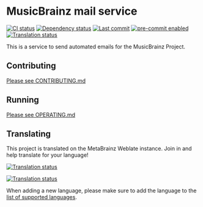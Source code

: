 # MusicBrainz mail service

[![CI status](https://github.com/metabrainz/mb-mail-service/actions/workflows/ci.yml/badge.svg?branch=main)](https://github.com/metabrainz/mb-mail-service/actions/workflows/ci.yml?query=branch%3Amain)
[![Dependency status](https://deps.rs/repo/github/metabrainz/mb-mail-service/status.svg)](https://deps.rs/repo/github/metabrainz/mb-mail-service)
[![Last commit](https://img.shields.io/github/last-commit/metabrainz/mb-mail-service.svg?logo=github&logoColor=white)](https://github.com/metabrainz/mb-mail-service/commits/main/)
[![pre-commit enabled](https://img.shields.io/badge/pre--commit-enabled-brightgreen?logo=pre-commit)](https://github.com/pre-commit/pre-commit)
[![Translation status](https://translations.metabrainz.org/widget/email/email-templates/svg-badge.svg)](https://translations.metabrainz.org/engage/email/)

This is a service to send automated emails for the MusicBrainz Project.

## Contributing

[Please see CONTRIBUTING.md](./docs/CONTRIBUTING.md)

## Running

[Please see OPERATING.md](./docs/OPERATING.md)

## Translating

This project is translated on the MetaBrainz Weblate
instance. Join in and help translate for your language!

<a href="https://translations.metabrainz.org/engage/email/">
    <picture>
        <source media="(prefers-color-scheme: dark)"
            srcset="https://translations.metabrainz.org/widget/email/email-templates/287x66-black.png"
            alt="Translation status" />
        <source media="(prefers-color-scheme: light)"
            srcset="https://translations.metabrainz.org/widget/email/email-templates/287x66-white.png"
            alt="Translation status" />
        <img
            src="https://translations.metabrainz.org/widget/email/email-templates/287x66-white.png"
            alt="Translation status" />
    </picture>
</a>

[![Translation status](https://translations.metabrainz.org/widget/email/email-templates/multi-auto.svg)](https://translations.metabrainz.org/engage/email/)

When adding a new language, please make sure to add the language
to the [list of supported languages](https://github.com/metabrainz/mb-mail-service/blob/main/Cargo.toml#L10).
